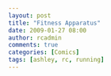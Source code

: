 ```yaml
---
layout: post
title: "Fitness Apparatus"
date: 2009-01-27 08:00
author: rcadmin
comments: true
categories: [Comics]
tags: [ashley, rc, running]
---
```

<a href="http://bitsmack.com/wp/2009/01/27/fitness-apparatus/"><img src="http://bitsmack.com/wp/wp-content/uploads/2009/01/20090127.jpg" alt="" title="I totally forgot to buy shoes!" class="alignnone size-full wp-image-1557" /></a>
